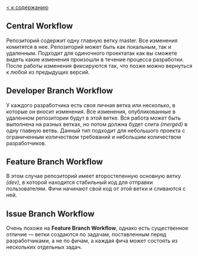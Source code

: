 [< к содержанию](./readme.md)

## **Central Workflow**

Репозиторий содержит одну главную ветку master. Все изменения комитятся в нее. Репозиторий может быть как локальным, так и удаленным. Подходит для одиночного проектатак как вы сможете видеть какие изменения произошли в течение процесса разработки. После работы изменения фиксируются так, что позже можно вернуться к любой из предыдущих версий.

## **Developer Branch Workflow**

У каждого разработчика есть своя личная ветка или несколько, в которые он вносит изменения. Все изменения, опубликованные в удаленном репозитории будут в этой ветке. Вся работа может быть выполнена на разных ветках, но потом должна будет слита *(merged)* в одну главную ветвь. Данный тип подходит для небольшого проекта с ограниченным количеством требований и небольшим количеством разработчиков. 

## **Feature Branch Workflow**

В этом случае репозиторий имеет второстепенную основную ветку *(dev)*, в которой находится стабильный код для отправки пользователям. Фичи начинают свой код от этой ветки и сливаются с ней.

## **Issue Branch Workflow**

Очень похоже на **Feature Branch Workflow**, однако есть существенное отличие — ветки создаются по задачам, поставленным перед разработчиками, а не по фичам, а каждая фича может состоять из нескольких отдельных задач.

